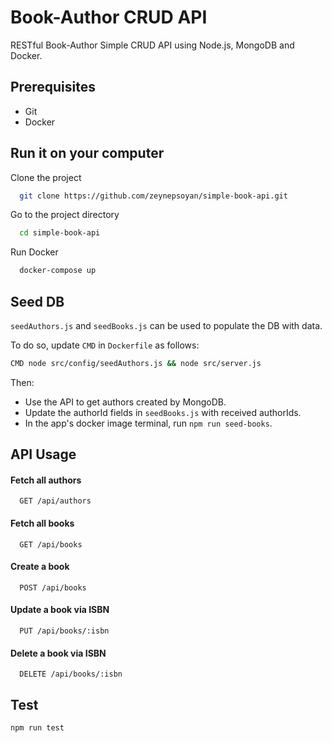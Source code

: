 # Book-Author CRUD API
RESTful Book-Author Simple CRUD API using Node.js, MongoDB and Docker.

## Prerequisites
- Git
- Docker

## Run it on your computer

Clone the project

```bash
  git clone https://github.com/zeynepsoyan/simple-book-api.git
```

Go to the project directory

```bash
  cd simple-book-api
```

Run Docker
```bash
  docker-compose up
```
  
## Seed DB
`seedAuthors.js` and `seedBooks.js` can be used to populate the DB with data.

To do so, update `CMD` in `Dockerfile` as follows:
```bash
CMD node src/config/seedAuthors.js && node src/server.js
```

Then: 
- Use the API to get authors created by MongoDB.
- Update the authorId fields in `seedBooks.js` with received authorIds.
- In the app's docker image terminal, run `npm run seed-books`.

## API Usage

#### Fetch all authors

```http
  GET /api/authors
```

#### Fetch all books

```http
  GET /api/books
```

#### Create a book

```http
  POST /api/books
```
 
#### Update a book via ISBN

```http
  PUT /api/books/:isbn
```

#### Delete a book via ISBN

```http
  DELETE /api/books/:isbn
```

## Test

```bash
npm run test
```